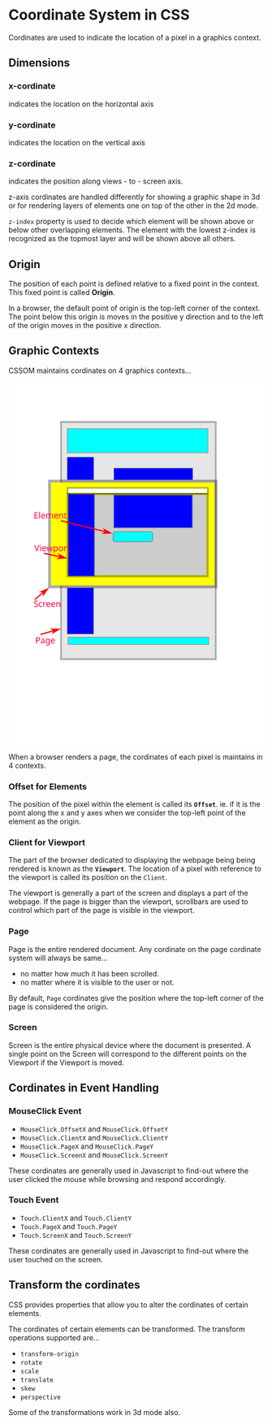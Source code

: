 # Coordinate System in CSS

Cordinates are used to indicate the location of a pixel in a graphics context. 

## Dimensions

### x-cordinate

indicates the location on the horizontal axis

### y-cordinate

indicates the location on the vertical axis

### z-cordinate

indicates the position along views - to - screen axis. 

z-axis cordinates are handled differently for showing a graphic shape in 3d or for rendering layers of elements one on top of the other in the 2d mode.

`z-index` property is used to decide which element will be shown above or below other overlapping elements. The element with the lowest z-index is recognized as the topmost layer and will be shown above all others.

## Origin

The position of each point is defined relative to a fixed point in the context. This fixed point is called **Origin**.

In a browser, the default point of origin is the top-left corner of the context. The point below this origin is moves in the positive y direction and to the left of the origin moves in the positive x direction.


## Graphic Contexts

CSSOM maintains cordinates on 4 graphics contexts...

![Cordinates](./scrview.svg)

When a browser renders a page, the cordinates of each pixel is maintains in 4 contexts.

### Offset for Elements

The position of the pixel within the element is called its **`Offset`**. ie. if it is the point along the x and y axes when we consider the top-left point of the element as the origin.

### Client for Viewport

The part of the browser dedicated to displaying the webpage being being rendered is known as the **`Viewport`**. The location of a pixel with reference to the viewport is called its position on the `Client`. 

The viewport is generally a part of the screen and displays a part of the webpage. If the page is bigger than the viewport, scrollbars are used to control which part of the page is visible in the viewport.

### Page

Page is the entire rendered document. Any cordinate on the page cordinate system will always be same...

- no matter how much it has been scrolled. 
- no matter where it is visible to the user or not.


By default, `Page` cordinates give the position where the top-left corner of the page is considered the origin.

### Screen

Screen is the entire physical device where the document is presented. A single point on the Screen will correspond to the different points on the Viewport if the Viewport is moved.

## Cordinates in Event Handling

### MouseClick Event

* `MouseClick.OffsetX` and `MouseClick.OffsetY`
* `MouseClick.ClientX` and `MouseClick.ClientY`
* `MouseClick.PageX` and `MouseClick.PageY`
* `MouseClick.ScreenX` and `MouseClick.ScreenY`

These cordinates are generally used in Javascript to find-out where the user clicked the mouse while browsing and respond accordingly.

### Touch Event

* `Touch.ClientX` and `Touch.ClientY`
* `Touch.PageX` and `Touch.PageY`
* `Touch.ScreenX` and `Touch.ScreenY`

These cordinates are generally used in Javascript to find-out where the user touched on the screen.

## Transform the cordinates

CSS provides properties that allow you to alter the cordinates of certain elements. 

The cordinates of certain elements can be transformed. The transform operations supported are...

* `transform-origin`
* `rotate`
* `scale`
* `translate`
* `skew`
* `perspective`

Some of the transformations work in 3d mode also.
